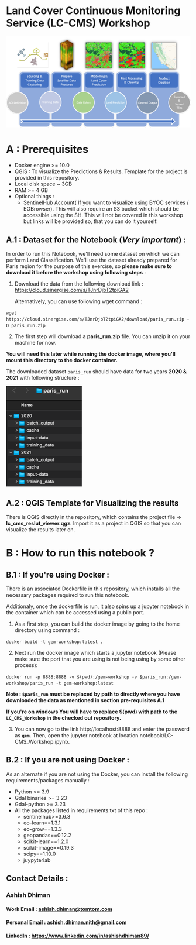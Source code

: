 # Land Cover Continuous Monitoring Service (LC-CMS) Workshop
!["workshop_code/images/lccms_pipeline.PNG"](notebook/images/lccms_pipeline.png)

# A : Prerequisites
- Docker engine >= 10.0
- QGIS : To visualize the Predictions & Results. Template for the project is provided in this repository.
- Local disk space ~ 3GB
- RAM >= 4 GB
- Optional things :
    - SentinelHub Account( If you want to visualize using BYOC services / EOBrowser). This will also require an S3 bucket which should be accessible using the SH. This will not be covered in this workshop but links will be provided so, that you can do it yourself.

## A.1 : Dataset for the Notebook (***Very Important***) :
In order to run this Notebook, we'll need some dataset on which we can perform Land Classification. We'll use the dataset already prepared for Paris region for the purpose of this exercise, so **please make sure to download it before the workshop using following steps** :
1. Download the data from the following download link :
    https://cloud.sinergise.com/s/TJnrDjbT2tpiGA2

     Alternatively, you can use following wget command :

`wget https://cloud.sinergise.com/s/TJnrDjbT2tpiGA2/download/paris_run.zip -O paris_run.zip`

2. The first step will download a **paris_run.zip** file. You can unzip it on your machine for now.

**You will need this later while running the docker image, where you'll mount this directory to the docker container.**

The downloaded dataset `paris_run` should have data for two years **2020 & 2021** with following structure :

!["workshop_code/images/paris_dataset_view.png"](notebook/images/paris_dataset_view.png)

## A.2 : QGIS Template for Visualizing the results
There is QGIS directly in the repository, which contains the project file => **lc_cms_reslut_viewer.qgz**.
Import it as a project in QGIS so that you can visualize the results later on.


# B : How to run this notebook ?
## B.1 : If you're using Docker :
There is an associated Dockerfile in this repository, which installs all the necessary packages required to run this notebook.

Additionaly, once the dockerfile is run, it also spins up a jupyter notebook in the container which can be accessed using a public port.
1. As a first step, you can build the docker image by going to the home directory using command :

`
docker build -t gem-workshop:latest .
`

2. Next run the docker image which starts a jupyter notebook (Please make sure the port that you are using is not being using by some other process):

`
docker run -p 8888:8888 -v $(pwd):/gem-workshop -v $paris_run:/gem-workshop/paris_run -t gem-workshop:latest
`

**Note : `$paris_run` must be replaced by path to directly where you have downloaded the data as mentioned in section pre-requisites A.1**

**If you're on windows You will have to replace $(pwd) with path to the `LC_CMS_Workshop` in the checked out repository.**

3. You can now go to the link http://localhost:8888 and enter the password as **`gem`**. Then, open the jupyter notebook at location notebook/LC-CMS_Workshop.ipynb.


## B.2 : If you are not using Docker :
As an alternate if you are not using the Docker, you can install the following requirements/packages manually :
- Python >= 3.9
- Gdal binaries >= 3.23
- Gdal-python >= 3.23
- All the packages listed in requirements.txt of this repo :
   - sentinelhub>=3.6.3
   - eo-learn==1.3.1
   - eo-grow==1.3.3
   - geopandas==0.12.2
   - scikit-learn==1.2.0
   - scikit-image==0.19.3
   - scipy==1.10.0
   - juypyterlab

## Contact Details :
### Ashish Dhiman
#### Work Email : ashish.dhiman@tomtom.com
#### Personal Email : ashish.dhiman.nith@gmail.com
#### LinkedIn : https://www.linkedin.com/in/ashishdhiman89/
